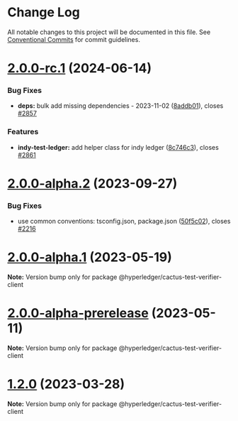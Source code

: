 # Change Log

All notable changes to this project will be documented in this file.
See [Conventional Commits](https://conventionalcommits.org) for commit guidelines.

# [2.0.0-rc.1](https://github.com/hyperledger/cactus/compare/v2.0.0-alpha.2...v2.0.0-rc.1) (2024-06-14)

### Bug Fixes

* **deps:** bulk add missing dependencies - 2023-11-02 ([8addb01](https://github.com/hyperledger/cactus/commit/8addb018b6d124d54d9d948bbaeba6ea33b67153)), closes [#2857](https://github.com/hyperledger/cactus/issues/2857)

### Features

* **indy-test-ledger:** add helper class for indy ledger ([8c746c3](https://github.com/hyperledger/cactus/commit/8c746c331564e76e8619c5c6987cd9380ce4a13f)), closes [#2861](https://github.com/hyperledger/cactus/issues/2861)

# [2.0.0-alpha.2](https://github.com/hyperledger/cactus/compare/v2.0.0-alpha.1...v2.0.0-alpha.2) (2023-09-27)

### Bug Fixes

* use common conventions: tsconfig.json, package.json ([50f5c02](https://github.com/hyperledger/cactus/commit/50f5c02190ba28b77492c09e81f5d5ba6578e862)), closes [#2216](https://github.com/hyperledger/cactus/issues/2216)

# [2.0.0-alpha.1](https://github.com/hyperledger/cacti/compare/v2.0.0-alpha-prerelease...v2.0.0-alpha.1) (2023-05-19)

**Note:** Version bump only for package @hyperledger/cactus-test-verifier-client

# [2.0.0-alpha-prerelease](https://github.com/hyperledger/cacti/compare/v1.2.0...v2.0.0-alpha-prerelease) (2023-05-11)

**Note:** Version bump only for package @hyperledger/cactus-test-verifier-client

# [1.2.0](https://github.com/hyperledger/cactus/compare/v1.1.3...v1.2.0) (2023-03-28)

**Note:** Version bump only for package @hyperledger/cactus-test-verifier-client
